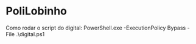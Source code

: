 # PoliLobinho
Como rodar o script do digital:
PowerShell.exe -ExecutionPolicy Bypass -File .\digital.ps1